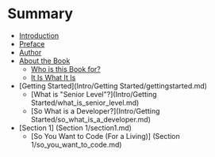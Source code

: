 # Summary

* [Introduction](README.md)
* [Preface](Intro/preface.md)
* [Author](Intro/author.md)
* [About the Book](Intro/About/about_the_book.md)
   * [Who is this Book for?](Intro/About/who_is_this_book_for.md)
   * [It Is What It Is](Intro/About/it_is_what_it_is.md)
* [Getting Started](Intro/Getting Started/gettingstarted.md)
   * [What is "Senior Level"?](Intro/Getting Started/what_is_senior_level.md)
   * [So What is a Developer?](Intro/Getting Started/so_what_is_a_developer.md)
* [Section 1] (Section 1/section1.md)
   * [So You Want to Code (For a Living)] (Section 1/so_you_want_to_code.md)

